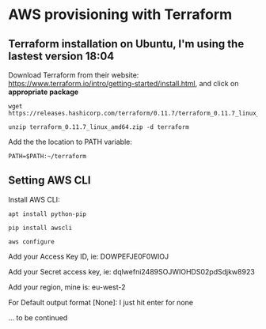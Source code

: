 # AWS provisioning with Terraform
## Terraform installation on Ubuntu, I'm using the lastest version 18:04


Download Terraform from their website: https://www.terraform.io/intro/getting-started/install.html, and click on **appropriate package**

```
wget https://releases.hashicorp.com/terraform/0.11.7/terraform_0.11.7_linux_amd64.zip

unzip terraform_0.11.7_linux_amd64.zip -d terraform
```

Add the the location to PATH variable:
```
PATH=$PATH:~/terraform
```


## Setting AWS CLI
Install AWS CLI:
```
apt install python-pip

pip install awscli
```

```
aws configure
```
Add your Access Key ID, ie: DOWPEFJE0F0WIOJ

Add your Secret access key, ie: dqlwefni2489SOJWIOHDS02pdSdjkw8923

Add your region, mine is: eu-west-2

For Default output format [None]: I just hit enter for none



... to be continued

